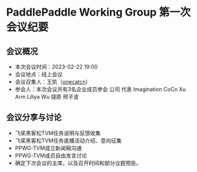 # PaddlePaddle Working Group 第一次会议纪要

## 会议概况

- 本次会议时间：2023-02-22 19:00
- 会议地点：线上会议
- 会议召集人：王凯（[onecatcn](https://github.com/onecat)）
- 参会人：本次会议共有3名企业成员参会
公司	代表
Imagination	CoCo Xu
Arm	Liliya Wu
燧原	邢子波

## 会议分享与讨论

- 飞桨黑客松TVM任务说明与反馈收集
- 飞桨黑客松TVM任务直播活动介绍、意向征集
- PPWG-TVM成立新闻稿沟通
- PPWG-TVM成员自由发言讨论
- 确定下次会议的主席，以及召开时间和部分议题预告。
